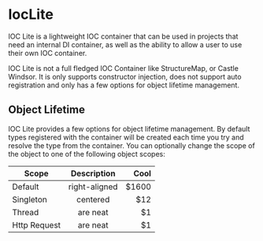 IocLite
=======

IOC Lite is a lightweight IOC container that can be used in projects that need an internal DI container, as well as the
ability to allow a user to use their own IOC container.

IOC Lite is not a full fledged IOC Container like StructureMap, or Castle Windsor. It is only supports constructor
injection, does not support auto registration and only has a few options for object lifetime management.


## Object Lifetime

IOC Lite provides a few options for object lifetime management. By default types registered with the container will
be created each time you try and resolve the type from the container. You can optionally change the scope of the object
to one of the following object scopes:

| Scope         | Description   | Cool  |
| ------------- |:-------------:| -----:|
| Default       | right-aligned | $1600 |
| Singleton     | centered      |   $12 |
| Thread        | are neat      |    $1 |
| Http Request  | are neat      |    $1 |

